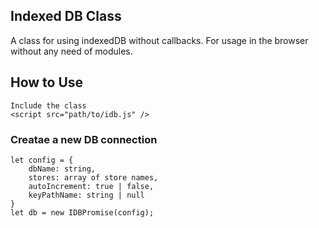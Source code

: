 ## Indexed DB Class
A class for using indexedDB without callbacks. For usage in the browser without any
need of modules.

## How to Use

````
Include the class
<script src="path/to/idb.js" />
````

### Creatae a new DB connection

````
let config = {
    dbName: string,
    stores: array of store names,
    autoIncrement: true | false,
    keyPathName: string | null
}
let db = new IDBPromise(config);
````
